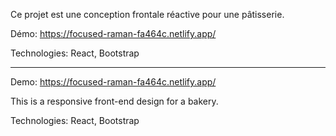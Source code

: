Ce projet est une conception frontale réactive pour une pâtisserie.

Démo: https://focused-raman-fa464c.netlify.app/

Technologies: React, Bootstrap

---------------------------------------------

Demo: https://focused-raman-fa464c.netlify.app/


This is a responsive front-end design for a bakery.

Technologies: React, Bootstrap
